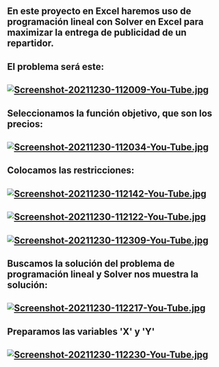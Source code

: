 ## En este proyecto en Excel haremos uso de programación lineal con Solver en Excel para maximizar la entrega de publicidad de un repartidor.
## El problema será este:
## [![Screenshot-20211230-112009-You-Tube.jpg](https://i.postimg.cc/sgfvmW2c/Screenshot-20211230-112009-You-Tube.jpg)](https://postimg.cc/QHP8xH19)

## Seleccionamos la función objetivo, que son los precios:
## [![Screenshot-20211230-112034-You-Tube.jpg](https://i.postimg.cc/tRrf7Qx4/Screenshot-20211230-112034-You-Tube.jpg)](https://postimg.cc/3Wv9bq1s)

## Colocamos las restricciones:
## [![Screenshot-20211230-112142-You-Tube.jpg](https://i.postimg.cc/W1SSY0wb/Screenshot-20211230-112142-You-Tube.jpg)](https://postimg.cc/K1knRkWd)
## [![Screenshot-20211230-112122-You-Tube.jpg](https://i.postimg.cc/h4HYV8pk/Screenshot-20211230-112122-You-Tube.jpg)](https://postimg.cc/Z0xjSNkH)
## [![Screenshot-20211230-112309-You-Tube.jpg](https://i.postimg.cc/D0tRZLMK/Screenshot-20211230-112309-You-Tube.jpg)](https://postimg.cc/K3D0pkb9)

## Buscamos la solución del problema de programación lineal y Solver nos muestra la solución:
## [![Screenshot-20211230-112217-You-Tube.jpg](https://i.postimg.cc/5tCYQVyd/Screenshot-20211230-112217-You-Tube.jpg)](https://postimg.cc/v1GHCC53)

## Preparamos las variables 'X' y 'Y'
## [![Screenshot-20211230-112230-You-Tube.jpg](https://i.postimg.cc/Sx0pNFBz/Screenshot-20211230-112230-You-Tube.jpg)](https://postimg.cc/gnK7N5kY)

##
##

##
##
